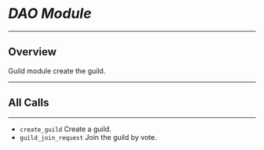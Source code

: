 # ***DAO Module***
***
## Overview
Guild module create the guild.
***
## All Calls
***
* `create_guild` Create a guild.
* `guild_join_request` Join the guild by vote.
